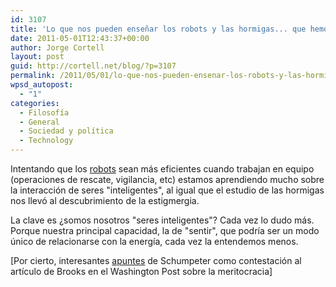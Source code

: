 ```yaml
---
id: 3107
title: 'Lo que nos pueden enseñar los robots y las hormigas... que hemos olvidado'
date: 2011-05-01T12:43:37+00:00
author: Jorge Cortell
layout: post
guid: http://cortell.net/blog/?p=3107
permalink: /2011/05/01/lo-que-nos-pueden-ensenar-los-robots-y-las-hormigas-que-hemos-olvidado/
wpsd_autopost:
  - "1"
categories:
  - Filosofí­a
  - General
  - Sociedad y polí­tica
  - Technology
---
```

Intentando que los [robots](http://www.economist.com/node/18483687?story_id=18483687) sean más eficientes cuando trabajan en equipo (operaciones de rescate, vigilancia, etc) estamos aprendiendo mucho sobre la interacción de seres "inteligentes", al igual que el estudio de las hormigas nos llevó al descubrimiento de la estigmergia.

La clave es ¿somos nosotros "seres inteligentes"? Cada vez lo dudo más. Porque nuestra principal capacidad, la de "sentir", que podría ser un modo único de relacionarse con la energía, cada vez la entendemos menos.

[Por cierto, interesantes [apuntes](http://www.economist.com/blogs/schumpeter/2011/04/fairness_meritocracy) de Schumpeter como contestación al artículo de Brooks en el Washington Post sobre la meritocracia]